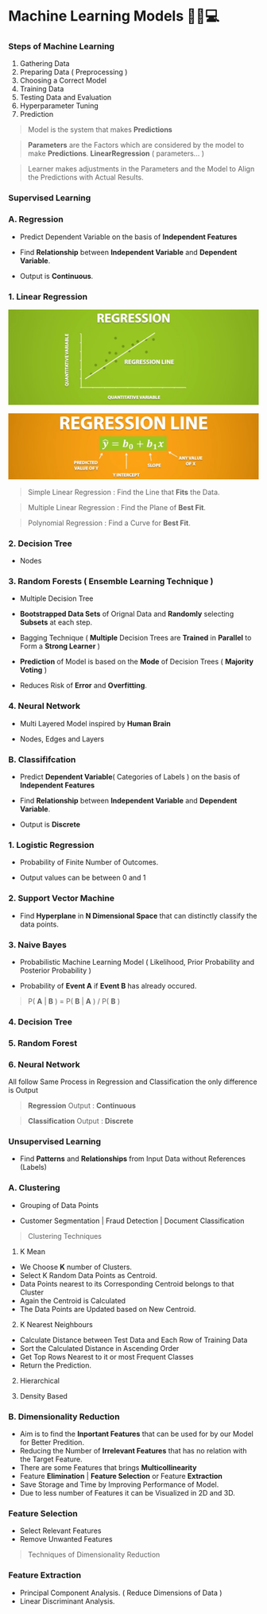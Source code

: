 # Machine Learning Models 🤖🚀💻

### Steps of Machine Learning
1. Gathering Data
2. Preparing Data ( Preprocessing )
3. Choosing a Correct Model
4. Training Data
5. Testing Data and Evaluation
6. Hyperparameter Tuning
7. Prediction

> Model is the system that makes **Predictions**

> **Parameters** are the Factors which are considered by the model to make **Predictions**. **LinearRegression** ( parameters... )

> Learner makes adjustments in the Parameters and the Model to Align the Predictions with Actual Results.

### Supervised Learning

### A. Regression

- Predict Dependent Variable on the basis of **Independent Features**

- Find **Relationship** between **Independent Variable** and **Dependent Variable**.

- Output is **Continuous**.

### 1. Linear Regression 

![Linear Regression](Image/RegressionLine.png)

![Equation of Line](Image/EquationLine.png)

> Simple Linear Regression : Find the Line that **Fits** the Data.

> Multiple Linear Regression : Find the Plane of **Best Fit**.

> Polynomial Regression : Find a Curve for **Best Fit**. 
 
### 2. Decision Tree

- Nodes 

### 3. Random Forests ( Ensemble Learning Technique )

- Multiple Decision Tree

- **Bootstrapped Data Sets** of Orignal Data and **Randomly** selecting **Subsets** at each step.

- Bagging Technique ( **Multiple** Decision Trees are **Trained** in **Parallel** to Form a **Strong Learner** )
 
- **Prediction** of Model is based on the **Mode** of Decision Trees ( **Majority Voting** )

- Reduces Risk of **Error** and **Overfitting**.

### 4. Neural Network

- Multi Layered Model inspired by **Human Brain**

- Nodes, Edges and Layers   

### B. Classififcation

- Predict **Dependent Variable**( Categories of Labels ) on the basis of **Independent Features**

- Find **Relationship** between **Independent Variable** and **Dependent Variable**.

- Output is **Discrete**

### 1. Logistic Regression 

- Probability of Finite Number of Outcomes.

- Output values can be between 0 and 1

### 2. Support Vector Machine

- Find **Hyperplane** in **N Dimensional Space** that can distinctly classify the data points.

### 3. Naive Bayes

- Probabilistic Machine Learning Model ( Likelihood, Prior Probability and Posterior Probability )

- Probability of **Event A** if **Event B** has already occured.

> P( **A** | **B** ) = P( **B** | **A** ) / P( **B** )

### 4. Decision Tree

### 5. Random Forest

### 6. Neural Network 

All follow Same Process in Regression and Classification the only difference is Output 

> **Regression** Output : **Continuous**

> **Classification** Output : **Discrete**

 
### Unsupervised Learning

- Find **Patterns** and **Relationships** from Input Data without References (Labels)

### A. Clustering

- Grouping of Data Points 

- Customer Segmentation | Fraud Detection | Document Classification

> Clustering Techniques

1. K Mean
- We Choose **K** number of Clusters.
- Select K Random Data Points as Centroid.
- Data Points nearest to its Corresponding Centroid belongs to that Cluster
- Again the Centroid is Calculated
- The Data Points are Updated based on New Centroid.

2. K Nearest Neighbours
- Calculate Distance between Test Data and Each Row of Training Data
- Sort the Calculated Distance in Ascending Order
- Get Top Rows Nearest to it or most Frequent Classes
- Return the Prediction.

2. Hierarchical
 
3. Density Based

### B. Dimensionality Reduction

- Aim is to find  the **Inportant Features** that can be used for by our Model for Better Predition.
- Reducing the Number of **Irrelevant Features** that has no relation with the Target Feature.
- There are some Features that brings **Multicollinearity** 
- Feature **Elimination** | **Feature Selection** or Feature **Extraction**
- Save Storage and Time by Improving Performance of Model.
- Due to less number of Features it can be Visualized in 2D and 3D.

### Feature Selection
- Select Relevant Features
- Remove Unwanted Features

> Techniques of Dimensionality Reduction

### Feature Extraction

- Principal Component Analysis. ( Reduce Dimensions of Data )
- Linear Discriminant Analysis.

